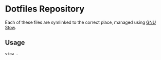 # Dotfiles Repository

Each of these files are symlinked to the correct place, managed using [GNU Stow](https://www.gnu.org/software/stow/).

## Usage

```
stow .
```
